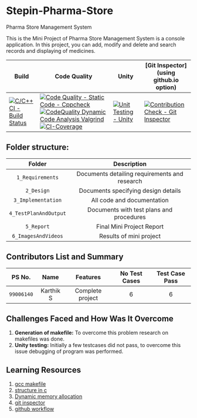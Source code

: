 # Stepin-Pharma-Store
Pharma Store Management System

This is the Mini Project of Pharma Store Management System is a console application. In this project, you can add, modify and delete and search records and displaying of medicines.


Build | Code Quality | Unity | [Git Inspector](using github.io option)
------|----------|-------|--------------
[![C/C++ CI - Build Status](https://github.com/Madhuraaaaa/StepIn-Mini-project/actions/workflows/c%20CI.yml/badge.svg)](https://github.com/Madhuraaaaa/StepIn-Mini-project/actions/workflows/c%20CI.yml) | [![Code Quality - Static Code - Cppcheck](https://github.com/Madhuraaaaa/StepIn-Mini-project/actions/workflows/cppcheck.yml/badge.svg)](https://github.com/Madhuraaaaa/StepIn-Mini-project/actions/workflows/cppcheck.yml) [![CodeQuality Dynamic Code Analysis Valgrind](https://github.com/Madhuraaaaa/StepIn-Mini-project/actions/workflows/code%20q%20dynamic.yml/badge.svg)](https://github.com/Madhuraaaaa/StepIn-Mini-project/actions/workflows/code%20q%20dynamic.yml) [![CI-Coverage](https://github.com/Madhuraaaaa/StepIn-Mini-project/actions/workflows/gcov.yml/badge.svg)](https://github.com/Madhuraaaaa/StepIn-Mini-project/actions/workflows/gcov.yml)| [![Unit Testing - Unity](https://github.com/Madhuraaaaa/StepIn-Mini-project/actions/workflows/unity.yml/badge.svg)](https://github.com/Madhuraaaaa/StepIn-Mini-project/actions/workflows/unity.yml) | [![Contribution Check - Git Inspector](https://github.com/Madhuraaaaa/StepIn-Mini-project/actions/workflows/gitinspector.yml/badge.svg)](https://github.com/Madhuraaaaa/StepIn-Mini-project/actions/workflows/gitinspector.yml)

## Folder structure:

| Folder | Description |
| :---: | :---: |
| `1_Requirements` | Documents detailing requirements and research |
| `2_Design` | Documents specifying design details |
| `3_Implementation` | All code and documentation |
| `4_TestPlanAndOutput` | Documents with test plans and procedures |
| `5_Report` | Final Mini Project Report |
| `6_ImagesAndVideos` | Results of mini project |

## Contributors List and Summary

|PS No. |  Name   |    Features    |No Test Cases|Test Case Pass|
|:---:|:---:|:---:|:---:|:---:|
|`99006140` | Karthik S  | Complete project   | 6   | 6     |
    

## Challenges Faced and How Was It Overcome

1. **Generation of makefile:** To overcome this problem research on makefiles was done.
2. **Unity testing:** Initially a few testcases did not pass, to overcome this issue debugging of program was performed.

## Learning Resources
1. [gcc makefile](https://www3.ntu.edu.sg/home/ehchua/programming/cpp/gcc_make.html#zz-2.1)
2. [structure in c](https://www.studytonight.com/c/structures-in-c.php/)
3. [Dynamic memory allocation](https://www.programiz.com/c-programming/c-dynamic-memory-allocation)
4. [git inspector](https://github.com/ejwa/gitinspector.git)
5. [github workflow](https://docs.github.com/en/actions/learn-github-action)
